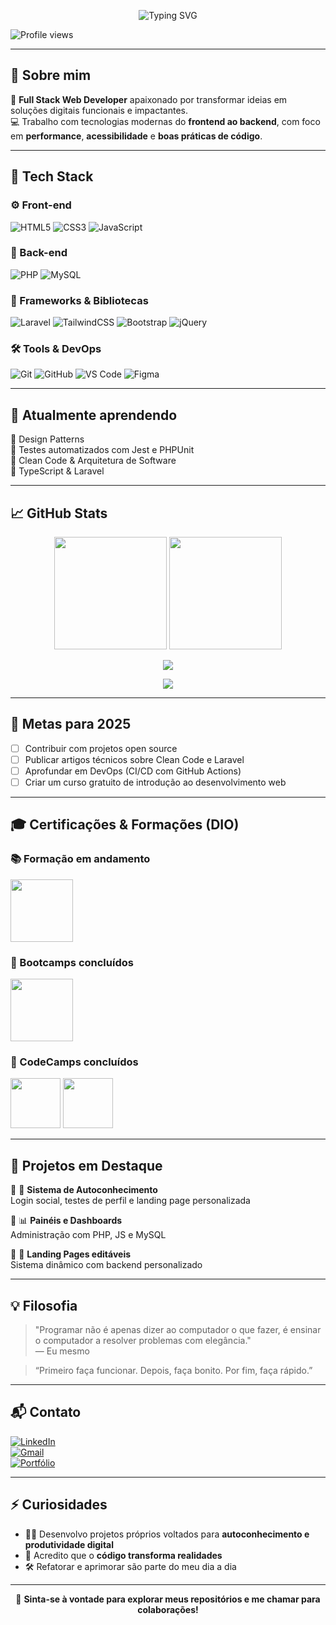 <p align="center">
  <img src="https://readme-typing-svg.herokuapp.com?font=Fira+Code&weight=500&size=22&duration=4000&pause=1000&color=36BCF7&center=true&vCenter=true&width=700&lines=Olá%2C+eu+sou+o+Eric!;Full+Stack+Web+Developer+apaixonado!;Transformando+ideias+em+soluções+digitais" alt="Typing SVG">
</p>

<p align="flex-start">
  <img src="https://komarev.com/ghpvc/?username=Eric-codecrypt&style=flat-square&color=36BCF7" alt="Profile views" />
</p>

---

## 👋 Sobre mim

🎯 **Full Stack Web Developer** apaixonado por transformar ideias em soluções digitais funcionais e impactantes.  
💻 Trabalho com tecnologias modernas do **frontend ao backend**, com foco em **performance**, **acessibilidade** e **boas práticas de código**.

---

## 🚀 Tech Stack

### ⚙️ Front-end  
![HTML5](https://img.shields.io/badge/HTML5-E34F26?style=for-the-badge&logo=html5&logoColor=white)
![CSS3](https://img.shields.io/badge/CSS3-1572B6?style=for-the-badge&logo=css3&logoColor=white)
![JavaScript](https://img.shields.io/badge/JavaScript-F7DF1E?style=for-the-badge&logo=javascript&logoColor=000)

### 🧩 Back-end  
![PHP](https://img.shields.io/badge/PHP-777BB4?style=for-the-badge&logo=php&logoColor=white)
![MySQL](https://img.shields.io/badge/MySQL-4479A1?style=for-the-badge&logo=mysql&logoColor=white)

### 🚧 Frameworks & Bibliotecas  
![Laravel](https://img.shields.io/badge/Laravel-FE2E2E?style=for-the-badge&logo=laravel&logoColor=white)
![TailwindCSS](https://img.shields.io/badge/TailwindCSS-38B2AC?style=for-the-badge&logo=tailwind-css&logoColor=white)
![Bootstrap](https://img.shields.io/badge/Bootstrap-563D7C?style=for-the-badge&logo=bootstrap&logoColor=white)
![jQuery](https://img.shields.io/badge/jQuery-0769AD?style=for-the-badge&logo=jquery&logoColor=white)

### 🛠️ Tools & DevOps  
![Git](https://img.shields.io/badge/Git-F05032?style=for-the-badge&logo=git&logoColor=white)
![GitHub](https://img.shields.io/badge/GitHub-181717?style=for-the-badge&logo=github)
![VS Code](https://img.shields.io/badge/VS_Code-007ACC?style=for-the-badge&logo=visual-studio-code&logoColor=white)
![Figma](https://img.shields.io/badge/Figma-F24E1E?style=for-the-badge&logo=figma&logoColor=white)

---

## 🧠 Atualmente aprendendo

🧩 Design Patterns  
🧪 Testes automatizados com Jest e PHPUnit  
🧼 Clean Code & Arquitetura de Software  
📘 TypeScript & Laravel  

---

## 📈 GitHub Stats

<p align="center">
  <img height="180em" src="https://github-readme-stats.vercel.app/api?username=Eric-codecrypt&show_icons=true&theme=radical&hide_title=true"/>
  <img height="180em" src="https://github-readme-stats.vercel.app/api/top-langs/?username=Eric-codecrypt&layout=compact&theme=radical"/>
</p>

<p align="center">
  <img src="https://github-readme-streak-stats.herokuapp.com/?user=Eric-codecrypt&theme=radical&hide_border=true"/>
</p>

<p align="center">
  <img src="https://github-profile-trophy.vercel.app/?username=Eric-codecrypt&theme=dracula&margin-w=15&no-bg=true&no-frame=true"/>
</p>

---

## 🎯 Metas para 2025

- [ ] Contribuir com projetos open source  
- [ ] Publicar artigos técnicos sobre Clean Code e Laravel  
- [ ] Aprofundar em DevOps (CI/CD com GitHub Actions)  
- [ ] Criar um curso gratuito de introdução ao desenvolvimento web  

---

## 🎓 Certificações & Formações (DIO)

### 📚 Formação em andamento
[<img src="https://hermes.dio.me/tracks/aa71615b-e701-4cec-bb64-71ba6974c5fe.png" width="100">](https://www.dio.me/)

### 🥇 Bootcamps concluídos
[<img src="https://hermes.dio.me/tracks/608ecefd-1d10-42ea-9f58-3e7a4548ab3e.png" width="100">](https://www.dio.me/)

### 🧠 CodeCamps concluídos
[<img src="https://hermes.dio.me/tracks/e3092c08-98c4-4131-aec1-f3affe6db45d.png" width="80">](https://www.dio.me/)
[<img src="https://hermes.dio.me/tracks/cc708075-49ef-4974-85ca-c9a33a19e32d.png" width="80">](https://www.dio.me/)

---

## 💼 Projetos em Destaque

🔹 🧠 **Sistema de Autoconhecimento**  
Login social, testes de perfil e landing page personalizada

🔹 📊 **Painéis e Dashboards**  
Administração com PHP, JS e MySQL

🔹 🎯 **Landing Pages editáveis**  
Sistema dinâmico com backend personalizado

---

## 💡 Filosofia

> "Programar não é apenas dizer ao computador o que fazer, é ensinar o computador a resolver problemas com elegância."  
> — Eu mesmo

> “Primeiro faça funcionar. Depois, faça bonito. Por fim, faça rápido.”

---

## 📬 Contato

[![LinkedIn](https://img.shields.io/badge/-LinkedIn-0077B5?style=for-the-badge&logo=linkedin&logoColor=white)](https://www.linkedin.com/in/seu-perfil)  
[![Gmail](https://img.shields.io/badge/-Gmail-D14836?style=for-the-badge&logo=gmail&logoColor=white)](mailto:seuemail@gmail.com)  
[![Portfólio](https://img.shields.io/badge/-Meu%20Portfólio-000?style=for-the-badge&logo=dev.to&logoColor=white)](https://seuportfolio.com)

---

## ⚡ Curiosidades

- 👨‍💻 Desenvolvo projetos próprios voltados para **autoconhecimento e produtividade digital**  
- 🧠 Acredito que o **código transforma realidades**  
- 🛠️ Refatorar e aprimorar são parte do meu dia a dia  

---

<p align="center">
  🔗 <b>Sinta-se à vontade para explorar meus repositórios e me chamar para colaborações!</b>  
</p>

